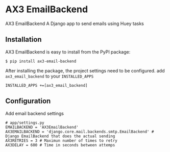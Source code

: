 # AX3 EmailBackend

AX3 EmailBackend A Django app to send emails using Huey tasks

## Installation
AX3 EmailBackend is easy to install from the PyPI package:

```
$ pip install ax3-email-backend
```

After installing the package, the project settings need to be configured.
add `ax3_email_backend` to your `INSTALLED_APPS`

`INSTALLED_APPS +=[ax3_email_backend]`
## Configuration
Add email backend settings
``` 
# app/settings.py
EMAILBACKEND = 'AX3EmailBackend'
AX3EMAILBACKEND = 'django.core.mail.backends.smtp.EmailBackend' # Django EmailBackend that does the actual sending
AX3RETRIES = 3 # Maximun number of times to retry
AX3DELAY = 600 # Time in seconds between attemps
```
